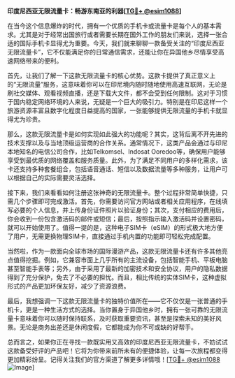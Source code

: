 **印度尼西亚无限流量卡：畅游东南亚的利器[[TG💪+ @esim1088](https://t.me/s/esim1088)]**

在当今这个信息爆炸的时代，拥有一个优质的手机卡或流量卡是每个人的基本需求。尤其是对于经常出国旅行或者需要长期在国外工作的朋友们来说，选择一张合适的国际手机卡显得尤为重要。今天，我们就来聊聊一款备受关注的“印度尼西亚无限流量卡”，它不仅能满足你的日常通信需求，还能让你在异国他乡尽情享受高速网络带来的便利。

首先，让我们了解一下这款无限流量卡的核心优势。这款卡提供了真正意义上的“无限流量”服务，这意味着你可以在印尼境内随时随地使用高速互联网，无论是刷社交媒体、观看视频直播，还是下载大文件，都不会受到任何限制。这对于习惯于国内稳定网络环境的人来说，无疑是一个巨大的吸引力。特别是在印尼这样一个旅游资源丰富且数字化程度日益提高的国家，一张能够提供无限流量的手机卡就显得尤为珍贵。

那么，这款无限流量卡是如何实现如此强大的功能呢？其实，这背后离不开先进的技术支撑以及与当地顶级运营商的合作关系。通常情况下，这类产品会通过与印尼本地知名的电信公司合作，比如Telkomsel、Indosat Ooredoo等，确保用户能够享受到最优质的网络覆盖和服务质量。此外，为了满足不同用户的多样化需求，该卡还支持多种套餐组合，包括语音通话、短信以及数据流量等多种服务，让用户可以根据自己的实际需要灵活选择。

接下来，我们来看看如何注册这张神奇的无限流量卡。整个过程非常简单快捷，只需几个步骤即可完成激活。首先，你需要访问官方网站或者相关应用程序，在线填写必要的个人信息，并上传身份证件照片以验证身份；其次，支付相应的费用后，你会收到一份包含激活码的邮件或短信；最后，按照指示输入激活码并设置密码，就可以开始使用了。值得一提的是，这种电子SIM卡（eSIM）的形式极大地方便了用户，无需更换物理SIM卡，直接通过手机内置的功能即可轻松完成配置。

当然啦，作为一款面向全球市场的国际漫游产品，这款无限流量卡还有许多其他亮点值得挖掘。例如，它兼容市面上几乎所有的主流设备，包括智能手机、平板电脑甚至智能手表等；另外，由于采用了最新的加密技术和安全协议，用户的隐私数据得到了充分保护，免去了不必要的担忧。而且，相比传统的实体SIM卡，这种虚拟形式的产品更加环保友好，减少了资源浪费。

最后，我想强调一下这款无限流量卡的独特价值所在——它不仅仅是一张普通的手机卡，更是一种生活方式的选择。当你置身于异国他乡时，拥有一张可靠的无限流量卡意味着你可以随时保持联系，及时获取重要资讯，甚至是探索未知的美好风景。无论是商务出差还是休闲度假，它都能成为你不可或缺的好帮手。

总而言之，如果你正在寻找一款既实用又高效的印度尼西亚无限流量卡，不妨试试这款备受好评的产品吧！它将为你带来前所未有的便捷体验，让每一次旅程都变得更加精彩纷呈。记得关注我们的官方渠道了解更多详情哦！[[TG💪+ @esim1088](https://t.me/s/esim1088) ![Image](https://i.postimg.cc/4NQfJmqS/Snipaste-2025-05-13-00-14-12.png)]